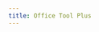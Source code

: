 ```yaml
---
title: Office Tool Plus
---
```

<!-- Identify UA then redirect -->
<script>
    if (/(x64|WOW64)/i.test(navigator.userAgent)) {
        window.location.href = "https://server.lancdn.com/landian/OfficeToolPlus/OTool.zip";
    }
    if (/(x86_64)/i.test(navigator.userAgent)) {
        window.location.href = "https://server.lancdn.com/landian/OfficeToolPlus/OTool.zip";
    }
    if (/(Macintosh)/i.test(navigator.userAgent)) {
        alert("This app does not work on your device.");
    }
    if (/(iPhone|iPod)/i.test(navigator.userAgent)) {
        alert("This app does not work on your device.");
        }
    if (/(iPad)/i.test(navigator.userAgent)) {
        alert("This app does not work on your device.");
    }
    if (/(Android)/i.test(navigator.userAgent)) {
        alert("This app does not work on your device.");
    }
</script>